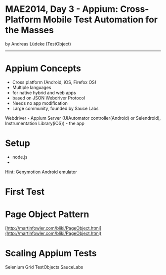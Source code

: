 MAE2014, Day 3 - Appium: Cross-Platform Mobile Test Automation for the Masses
===
by Andreas Lüdeke (TestObject) 

---
# Appium Concepts
* Cross platform (Android, iOS, Firefox OS)
* Multiple languages
* for native hybrid and web apps
* based on JSON Webdriver Protocol
* Needs no app modification
* Large community, founded by Sauce Labs

Webdriver - Appium Server (UIAutomator controller(Android) or Selendroid), Instrumentation Library(iOS)) - the app

# Setup
* node.js
* 

Hint: Genymotion Android emulator

# First Test
# Page Object Pattern

[http://martinfowler.com/bliki/PageObject.html](http://martinfowler.com/bliki/PageObject.html)

# Scaling Appium Tests

Selenium Grid
TestObjects
SauceLabs